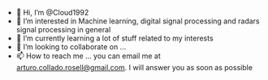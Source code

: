 - 👋 Hi, I’m @Cloud1992
- 👀 I’m interested in Machine learning, digital signal processing and radars signal processing in general
- 🌱 I’m currently learning a lot of stuff related to  my interests
- 💞️ I’m looking to collaborate on ...
- 📫 How to reach me ... you can email me at arturo.collado.rosell@gmail.com. I will answer you as soon as possible

<!---
arturo-collado-rosell/arturo-collado-rosell is a ✨ special ✨ repository because its `README.md` (this file) appears on your GitHub profile.
You can click the Preview link to take a look at your changes.
--->
